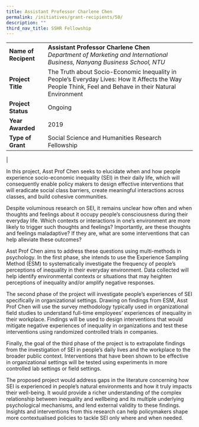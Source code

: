 ```yaml
---
title: Assistant Professor Charlene Chen
permalink: /initiatives/grant-recipients/50/
description: ""
third_nav_title: SSHR Fellowship
---
```



|  |  |
|---|---|
| **Name of Recipent** | **Assistant Professor Charlene Chen**<br>_Department of Marketing and International Business, Nanyang Business School, NTU_ |
| **Project Title** | The Truth about Socio-Economic Inequality in People’s Everyday Lives: How It Affects the Way People Think, Feel and Behave in their Natural Environment |
| **Project Status** | Ongoing |
| **Year Awarded** | 2019 |
| **Type of Grant** | Social Science and Humanities Research Fellowship |
|

In this project, Asst Prof Chen seeks to elucidate when and how people experience socio-economic inequality (SEI) in their daily life, which will consequently enable policy makers to design effective interventions that will eradicate social class barriers, create meaningful interactions across classes, and build cohesive communities.

Despite voluminous research on SEI, it remains unclear how often and when thoughts and feelings about it occupy people’s consciousness during their everyday life. Which contexts or interactions in one’s environment are more likely to trigger such thoughts and feelings? Importantly, are these thoughts and feelings maladaptive? If they are, what are some interventions that can help alleviate these outcomes?

Asst Prof Chen aims to address these questions using multi-methods in psychology. In the first phase, she intends to use the Experience Sampling Method (ESM) to systematically investigate the frequency of people’s perceptions of inequality in their everyday environment. Data collected will help identify environmental contexts or situations that may heighten perceptions of inequality and/or amplify negative responses.

The second phase of the project will investigate people’s experiences of SEI specifically in organizational settings. Drawing on findings from ESM, Asst Prof Chen will use the survey methodology typically used in organizational field studies to understand full-time employees’ experiences of inequality in their workplace. Findings will be used to design interventions that would mitigate negative experiences of inequality in organizations and test these interventions using randomized controlled trials in companies.

Finally, the goal of the third phase of the project is to extrapolate findings from the investigation of SEI in people’s daily lives and the workplace to the broader public context. Interventions that have been shown to be effective in organizational settings will be tested using experiments in more controlled lab settings or field settings.

The proposed project would address gaps in the literature concerning how SEI is experienced in people’s natural environments and how it truly impacts their well-being. It would provide a richer understanding of the complex relationship between inequality and wellbeing and its multiple underlying psychological mechanisms, and lend external validity to these findings. Insights and interventions from this research can help policymakers shape more contextualised policies to tackle SEI only where and when needed.